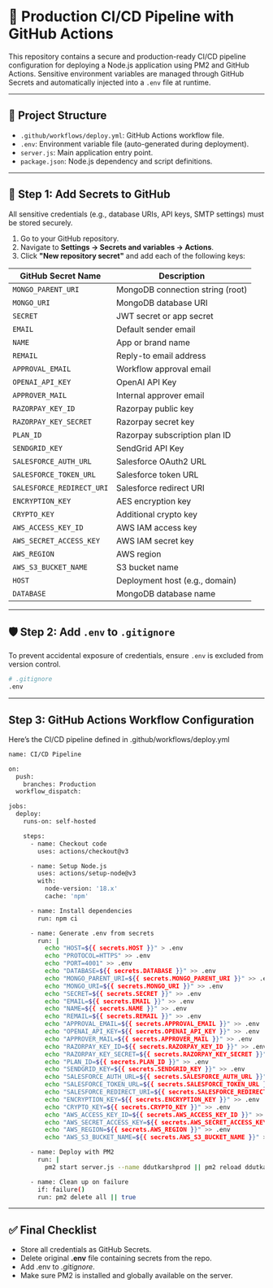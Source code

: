 # 🚀 Production CI/CD Pipeline with GitHub Actions

This repository contains a secure and production-ready CI/CD pipeline configuration for deploying a Node.js application using PM2 and GitHub Actions. Sensitive environment variables are managed through GitHub Secrets and automatically injected into a `.env` file at runtime.

---

## 📁 Project Structure

- `.github/workflows/deploy.yml`: GitHub Actions workflow file.
- `.env`: Environment variable file (auto-generated during deployment).
- `server.js`: Main application entry point.
- `package.json`: Node.js dependency and script definitions.

---

## 🔐 Step 1: Add Secrets to GitHub

All sensitive credentials (e.g., database URIs, API keys, SMTP settings) must be stored securely.

1. Go to your GitHub repository.
2. Navigate to **Settings → Secrets and variables → Actions**.
3. Click **"New repository secret"** and add each of the following keys:

| GitHub Secret Name               | Description                      |
|----------------------------------|----------------------------------|
| `MONGO_PARENT_URI`              | MongoDB connection string (root) |
| `MONGO_URI`                     | MongoDB database URI             |
| `SECRET`                        | JWT secret or app secret         |
| `EMAIL`                         | Default sender email             |
| `NAME`                          | App or brand name                |
| `REMAIL`                        | Reply-to email address           |
| `APPROVAL_EMAIL`                | Workflow approval email          |
| `OPENAI_API_KEY`                | OpenAI API Key                   |
| `APPROVER_MAIL`                 | Internal approver email          |
| `RAZORPAY_KEY_ID`               | Razorpay public key              |
| `RAZORPAY_KEY_SECRET`           | Razorpay secret key              |
| `PLAN_ID`                       | Razorpay subscription plan ID    |
| `SENDGRID_KEY`                  | SendGrid API Key                 |
| `SALESFORCE_AUTH_URL`           | Salesforce OAuth2 URL            |
| `SALESFORCE_TOKEN_URL`          | Salesforce token URL             |
| `SALESFORCE_REDIRECT_URI`       | Salesforce redirect URI          |
| `ENCRYPTION_KEY`                | AES encryption key               |
| `CRYPTO_KEY`                    | Additional crypto key            |
| `AWS_ACCESS_KEY_ID`             | AWS IAM access key               |
| `AWS_SECRET_ACCESS_KEY`         | AWS IAM secret key               |
| `AWS_REGION`                    | AWS region                       |
| `AWS_S3_BUCKET_NAME`            | S3 bucket name                   |
| `HOST`                          | Deployment host (e.g., domain)   |
| `DATABASE`                      | MongoDB database name            |

---

## 🛡️ Step 2: Add `.env` to `.gitignore`

To prevent accidental exposure of credentials, ensure `.env` is excluded from version control.

```bash
# .gitignore
.env
```
---

## Step 3: GitHub Actions Workflow Configuration

Here’s the CI/CD pipeline defined in .github/workflows/deploy.yml

```bash
name: CI/CD Pipeline

on:
  push:
    branches: Production
  workflow_dispatch:

jobs:
  deploy:
    runs-on: self-hosted

    steps:
      - name: Checkout code
        uses: actions/checkout@v3

      - name: Setup Node.js
        uses: actions/setup-node@v3
        with:
          node-version: '18.x'
          cache: 'npm'

      - name: Install dependencies
        run: npm ci

      - name: Generate .env from secrets
        run: |
          echo "HOST=${{ secrets.HOST }}" > .env
          echo "PROTOCOL=HTTPS" >> .env
          echo "PORT=4001" >> .env
          echo "DATABASE=${{ secrets.DATABASE }}" >> .env
          echo "MONGO_PARENT_URI=${{ secrets.MONGO_PARENT_URI }}" >> .env
          echo "MONGO_URI=${{ secrets.MONGO_URI }}" >> .env
          echo "SECRET=${{ secrets.SECRET }}" >> .env
          echo "EMAIL=${{ secrets.EMAIL }}" >> .env
          echo "NAME=${{ secrets.NAME }}" >> .env
          echo "REMAIL=${{ secrets.REMAIL }}" >> .env
          echo "APPROVAL_EMAIL=${{ secrets.APPROVAL_EMAIL }}" >> .env
          echo "OPENAI_API_KEY=${{ secrets.OPENAI_API_KEY }}" >> .env
          echo "APPROVER_MAIL=${{ secrets.APPROVER_MAIL }}" >> .env
          echo "RAZORPAY_KEY_ID=${{ secrets.RAZORPAY_KEY_ID }}" >> .env
          echo "RAZORPAY_KEY_SECRET=${{ secrets.RAZORPAY_KEY_SECRET }}" >> .env
          echo "PLAN_ID=${{ secrets.PLAN_ID }}" >> .env
          echo "SENDGRID_KEY=${{ secrets.SENDGRID_KEY }}" >> .env
          echo "SALESFORCE_AUTH_URL=${{ secrets.SALESFORCE_AUTH_URL }}" >> .env
          echo "SALESFORCE_TOKEN_URL=${{ secrets.SALESFORCE_TOKEN_URL }}" >> .env
          echo "SALESFORCE_REDIRECT_URI=${{ secrets.SALESFORCE_REDIRECT_URI }}" >> .env
          echo "ENCRYPTION_KEY=${{ secrets.ENCRYPTION_KEY }}" >> .env
          echo "CRYPTO_KEY=${{ secrets.CRYPTO_KEY }}" >> .env
          echo "AWS_ACCESS_KEY_ID=${{ secrets.AWS_ACCESS_KEY_ID }}" >> .env
          echo "AWS_SECRET_ACCESS_KEY=${{ secrets.AWS_SECRET_ACCESS_KEY }}" >> .env
          echo "AWS_REGION=${{ secrets.AWS_REGION }}" >> .env
          echo "AWS_S3_BUCKET_NAME=${{ secrets.AWS_S3_BUCKET_NAME }}" >> .env

      - name: Deploy with PM2
        run: |
          pm2 start server.js --name ddutkarshprod || pm2 reload ddutkarshprod

      - name: Clean up on failure
        if: failure()
        run: pm2 delete all || true

```
---
## ✅ Final Checklist

-  Store all credentials as GitHub Secrets.
-  Delete original **.env** file containing secrets from the repo.
-   Add .env to *.gitignore*.
-  Make sure PM2 is installed and globally available on the server.